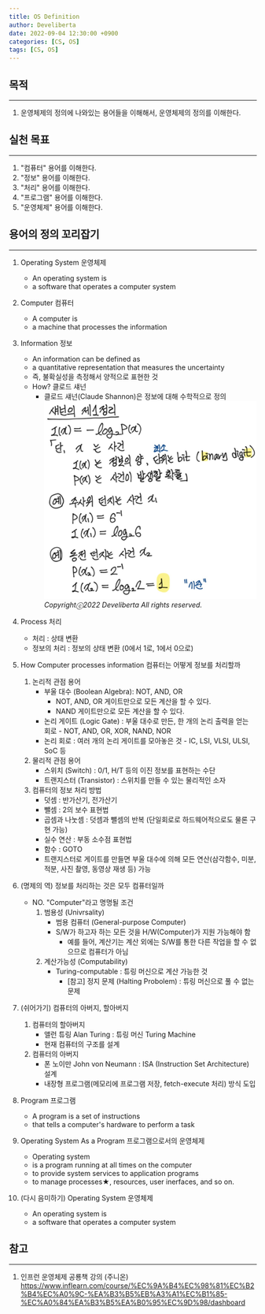 ```yaml
---
title: OS Definition
author: Develiberta
date: 2022-09-04 12:30:00 +0900
categories: [CS, OS]
tags: [CS, OS]
---
```



## 목적
---
1. 운영체제의 정의에 나와있는 용어들을 이해해서, 운영체제의 정의를 이해한다.

## 실천 목표
---
1. "컴퓨터" 용어를 이해한다.
2. "정보" 용어를 이해한다.
3. "처리" 용어를 이해한다.
4. "프로그램" 용어를 이해한다.
5. "운영체제" 용어를 이해한다.

## 용어의 정의 꼬리잡기
---
1. Operating System 운영체제
	- An operating system is
	- a software that operates a computer system

2. Computer 컴퓨터
	- A computer is
	- a machine that processes the information

3. Information 정보
	- An information can be defined as
	- a quantitative representation that measures the uncertainty
	- 즉, 불확실성을 측정해서 양적으로 표현한 것
	- How? 클로드 섀넌
		- 클로드 섀넌(Claude Shannon)은 정보에 대해 수학적으로 정의
			![deepops_test](/assets/img/illustrations/2022-09-04-os-definition.jpg)
			_Copyrightⓒ2022 Develiberta All rights reserved._

4. Process 처리
	- 처리 : 상태 변환
	- 정보의 처리 : 정보의 상태 변환 (0에서 1로, 1에서 0으로)

5. How Computer processes information 컴퓨터는 어떻게 정보를 처리할까
	1. 논리적 관점 용어
		- 부울 대수 (Boolean Algebra): NOT, AND, OR
			- NOT, AND, OR 게이트만으로 모든 계산을 할 수 있다.
			- NAND 게이트만으로 모든 계산을 할 수 있다.
		- 논리 게이트 (Logic Gate) : 부울 대수로 만든, 한 개의 논리 출력을 얻는 회로 - NOT, AND, OR, XOR, NAND, NOR
		- 논리 회로 : 여러 개의 논리 게이트를 모아놓은 것 - IC, LSI, VLSI, ULSI, SoC 등
	2. 물리적 관점 용어
		- 스위치 (Switch) : 0/1, H/T 등의 이진 정보를 표현하는 수단
		- 트랜지스터 (Transistor) : 스위치를 만들 수 있는 물리적인 소자
	3. 컴퓨터의 정보 처리 방법
		- 덧셈 : 반가산기, 전가산기
		- 뺄셈 : 2의 보수 표현법
		- 곱셈과 나눗셈 : 덧셈과 뺄셈의 반복 (단일회로로 하드웨어적으로도 물론 구현 가능)
		- 실수 연산 : 부동 소수점 표현법
		- 함수 : GOTO
		- 트랜지스터로 게이트를 만들면 부울 대수에 의해 모든 연산(삼각함수, 미분, 적분, 사진 촬영, 동영상 재생 등) 가능

6. (명제의 역) 정보를 처리하는 것은 모두 컴퓨터일까
	- NO. "Computer"라고 명명될 조건
		1. 범용성 (Univrsality)
			- 범용 컴퓨터 (General-purpose Computer)
			- S/W가 하고자 하는 모든 것을 H/W(Computer)가 지원 가능해야 함
				- 예를 들어, 계산기는 계산 외에는 S/W를 통한 다른 작업을 할 수 없으므로 컴퓨터가 아님
		2. 계산가능성 (Computability)
			- Turing-computable : 튜링 머신으로 계산 가능한 것
				- [참고] 정지 문제 (Halting Probolem) : 튜링 머신으로 풀 수 없는 문제
				
7. (쉬어가기) 컴퓨터의 아버지, 할아버지
	1. 컴퓨터의 할아버지
		- 앨런 튜링 Alan Turing : 튜링 머신 Turing Machine
		- 현재 컴퓨터의 구조를 설계
	2. 컴퓨터의 아버지
		- 폰 노이만 John von Neumann : ISA (Instruction Set Architecture) 설계
		- 내장형 프로그램(메모리에 프로그램 저장, fetch-execute 처리) 방식 도입

8. Program 프로그램
	- A program is a set of instructions
	- that tells a computer's hardware to perform a task
	
9. Operating System As a Program 프로그램으로서의 운영체제
	- Operating system
	- is a program running at all times on the computer
	- to provide system services to application programs
	- to manage processes★, resources, user inerfaces, and so on.

10. (다시 음미하기) Operating System 운영체제
	- An operating system is
	- a software that operates a computer system

## 참고
---
1. 인프런 운영체제 공룡책 강의 (주니온)
	https://www.inflearn.com/course/%EC%9A%B4%EC%98%81%EC%B2%B4%EC%A0%9C-%EA%B3%B5%EB%A3%A1%EC%B1%85-%EC%A0%84%EA%B3%B5%EA%B0%95%EC%9D%98/dashboard
